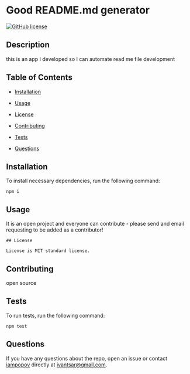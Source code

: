 
# Good README.md generator
[![GitHub license](https://img.shields.io/badge/license-MIT-red.svg)](https://github.com/iampopov/goodReadMe)

## Description

this is an app I developed so I can automate read me file development

## Table of Contents 

* [Installation](#installation)

* [Usage](#usage)

* [License](#license)

* [Contributing](#contributing)

* [Tests](#tests)

* [Questions](#questions)

## Installation

To install necessary dependencies, run the following command:

```
npm i
```

## Usage

It is an open project and everyone can contribute - please send and email requesting to be added as a contributor!


    ## License

    License is MIT standard license.
    
## Contributing

open source

## Tests

To run tests, run the following command:

```
npm test
```

## Questions

If you have any questions about the repo, open an issue or contact [iampopov]() directly at ivantsar@gmail.com.